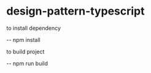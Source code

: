 # design-pattern-typescript

to install dependency

-- npm install

to build project

-- npm run build
